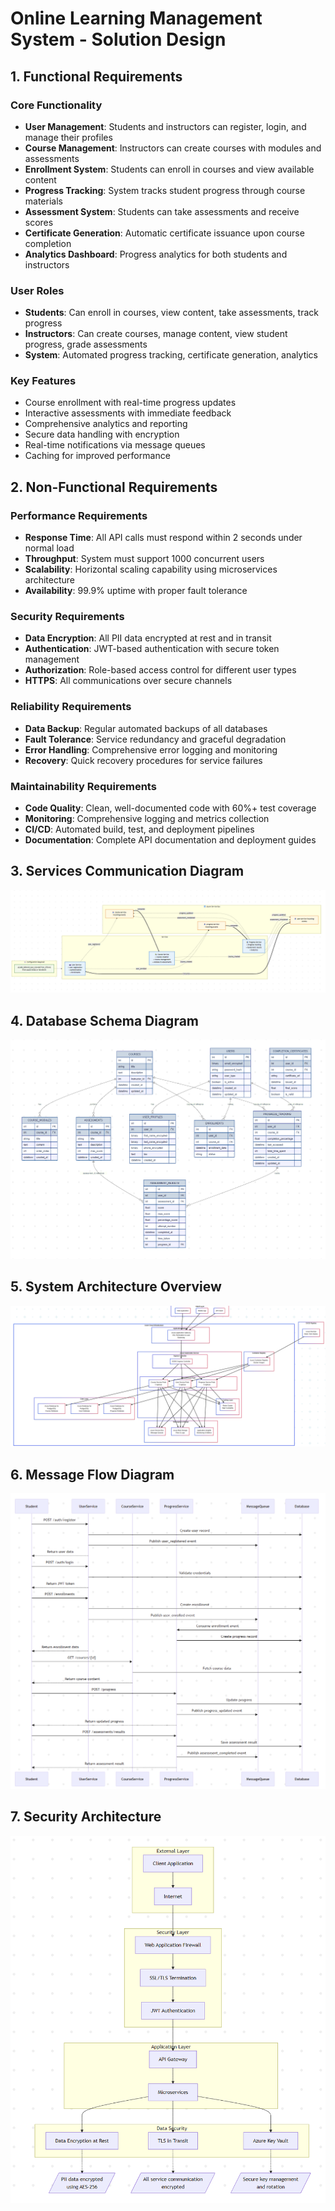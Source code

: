 # Online Learning Management System - Solution Design

## 1. Functional Requirements

### Core Functionality
- **User Management**: Students and instructors can register, login, and manage their profiles
- **Course Management**: Instructors can create courses with modules and assessments
- **Enrollment System**: Students can enroll in courses and view available content
- **Progress Tracking**: System tracks student progress through course materials
- **Assessment System**: Students can take assessments and receive scores
- **Certificate Generation**: Automatic certificate issuance upon course completion
- **Analytics Dashboard**: Progress analytics for both students and instructors

### User Roles
- **Students**: Can enroll in courses, view content, take assessments, track progress
- **Instructors**: Can create courses, manage content, view student progress, grade assessments
- **System**: Automated progress tracking, certificate generation, analytics

### Key Features
- Course enrollment with real-time progress updates
- Interactive assessments with immediate feedback
- Comprehensive analytics and reporting
- Secure data handling with encryption
- Real-time notifications via message queues
- Caching for improved performance

## 2. Non-Functional Requirements

### Performance Requirements
- **Response Time**: All API calls must respond within 2 seconds under normal load
- **Throughput**: System must support 1000 concurrent users
- **Scalability**: Horizontal scaling capability using microservices architecture
- **Availability**: 99.9% uptime with proper fault tolerance

### Security Requirements
- **Data Encryption**: All PII data encrypted at rest and in transit
- **Authentication**: JWT-based authentication with secure token management
- **Authorization**: Role-based access control for different user types
- **HTTPS**: All communications over secure channels

### Reliability Requirements
- **Data Backup**: Regular automated backups of all databases
- **Fault Tolerance**: Service redundancy and graceful degradation
- **Error Handling**: Comprehensive error logging and monitoring
- **Recovery**: Quick recovery procedures for service failures

### Maintainability Requirements
- **Code Quality**: Clean, well-documented code with 60%+ test coverage
- **Monitoring**: Comprehensive logging and metrics collection
- **CI/CD**: Automated build, test, and deployment pipelines
- **Documentation**: Complete API documentation and deployment guides

## 3. Services Communication Diagram

![img.png](images/img.png)

## 4. Database Schema Diagram

![img_3.png](images%2Fimg_3.png)

## 5. System Architecture Overview

![img_4.png](images%2Fimg_4.png)

## 6. Message Flow Diagram

![img_5.png](images%2Fimg_5.png)

## 7. Security Architecture

![img_6.png](images%2Fimg_6.png)